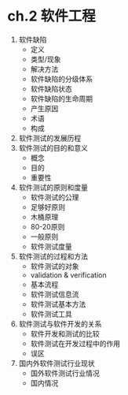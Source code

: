 # ch.2 软件工程

1. 软件缺陷
	* 定义
	* 类型/现象
	* 解决方法
	* 软件缺陷的分级体系
	* 软件缺陷状态
	* 软件缺陷的生命周期
	* 产生原因
	* 术语
	* 构成2. 软件测试的发展历程
3. 软件测试的目的和意义
	* 概念
	* 目的
	* 重要性4. 软件测试的原则和度量	* 软件测试的公理
	* 足够好原则
	* 木桶原理
	* 80-20原则
	* 一般原则
	* 软件测试度量5. 软件测试的过程和方法	* 软件测试的对象	* validation & verification
	* 基本流程
	* 软件测试信息流
	* 软件测试基本方法
	* 软件测试工具6. 软件测试与软件开发的关系
	* 软件开发和测试的比较
	* 软件测试在开发过程中的作用
	* 误区7. 国内外软件测试行业现状
	* 国外软件测试行业情况
	* 国内情况